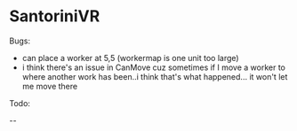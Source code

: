 # SantoriniVR

Bugs:

* can place a worker at 5,5 (workermap is one unit too large)
* i think there's an issue in CanMove cuz sometimes if I move a worker to where another work has been..i think that's what happened... it won't let me move there

Todo:

--



